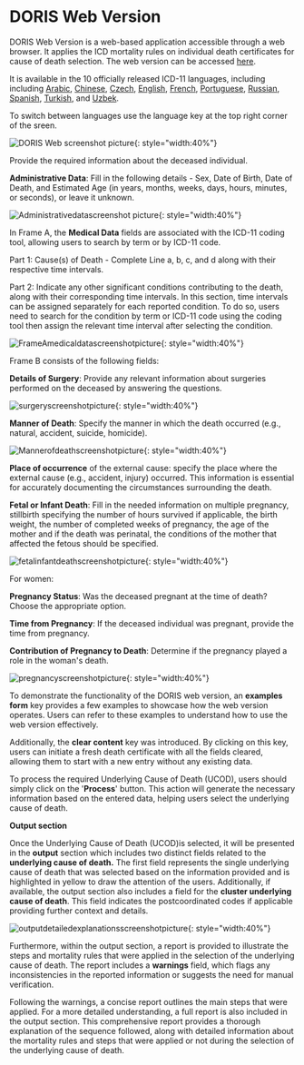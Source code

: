 # DORIS Web Version

DORIS Web Version is a web-based application accessible through a web browser. It applies the ICD mortality rules on individual death certificates for cause of death selection. The web version can be accessed [here](https://icd.who.int/doris/workspace/en). 

It is available in the 10 officially released ICD-11 languages, including including [Arabic](https://icd.who.int/doris/ar), [Chinese](https://icd.who.int/doris/zh), [Czech](https://icd.who.int/doris/cs), [English](https://icd.who.int/doris/en), [French](https://icd.who.int/doris/fr), [Portuguese](https://icd.who.int/doris/pt), [Russian](https://icd.who.int/doris/ru), [Spanish](https://icd.who.int/doris/es), [Turkish](https://icd.who.int/doris/tr), and [Uzbek](https://icd.who.int/doris/uz). 

To switch between languages use the language key at the top right corner of the sreen. 

![DORIS Web screenshot picture ](img/DORISweb24.png){: style="width:40%"}

Provide the required information about the deceased individual.

**Administrative Data**: Fill in the following details - Sex, Date of Birth, Date of Death, and Estimated Age (in years, months, weeks, days, hours, minutes, or seconds), or leave it unknown.

![Administrativedatascreenshot picture ](img/administrativedatascreenshotupdated.png){: style="width:40%"}

In Frame A, the **Medical Data** fields are associated with the ICD-11 coding tool, allowing users to search by term or by ICD-11 code.

Part 1: Cause(s) of Death - Complete Line a, b, c, and d along with their respective time intervals. 

Part 2:  Indicate any other significant conditions contributing to the death, along with their corresponding time intervals. In this section, time intervals can be assigned separately for each reported condition. To do so, users need to search for the condition by term or ICD-11 code using the coding tool then assign the relevant time interval after selecting the condition.

![FrameAmedicaldatascreenshotpicture ](img/FrameAmedicaldatascreenshotupdated.png){: style="width:40%"}

Frame B consists of the following fields:

**Details of Surgery**: Provide any relevant information about surgeries performed on the deceased by answering the questions.

![surgeryscreenshotpicture ](img/surgeryandautopsyscreenshot.png){: style="width:40%"}

**Manner of Death**: Specify the manner in which the death occurred (e.g., natural, accident, suicide, homicide).

![Mannerofdeathscreenshotpicture ](img/manneofdeathscreenshotupdated.png){: style="width:40%"}

**Place of occurrence** of the external cause: specify the place where the external cause (e.g., accident, injury) occurred. This information is essential for accurately documenting the circumstances surrounding the death.

**Fetal or Infant Death**: Fill in the needed information on multiple pregnancy, stillbirth specifying the number of hours survived if applicable, the birth weight, the number of completed weeks of pregnancy, the age of the mother and if the death was perinatal, the conditions of the mother that affected the fetous should be specified. 

![fetalinfantdeathscreenshotpicture ](img/fetalinfantdeathscreenshotupdated.png){: style="width:40%"}

For women: 

**Pregnancy Status**: Was the deceased pregnant at the time of death? Choose the appropriate option. 

**Time from Pregnancy**: If the deceased individual was pregnant, provide the time from pregnancy.

**Contribution of Pregnancy to Death**: Determine if the pregnancy played a role in the woman's death. 

![pregnancyscreenshotpicture ](img/pregnancyscreenshotupdated.png){: style="width:40%"}

To demonstrate the functionality of the DORIS web version, an **examples form** key provides a few examples to showcase how the web version operates. Users can refer to these examples to understand how to use the web version effectively.

Additionally, the **clear content** key was introduced. By clicking on this key, users can initiate a fresh death certificate with all the fields cleared, allowing them to start with a new entry without any existing data.

To process the required Underlying Cause of Death (UCOD), users should simply click on the '**Process**' button. This action will generate the necessary information based on the entered data, helping users select the underlying cause of death.

**Output section** 

Once the Underlying Cause of Death (UCOD)is selected, it will be presented in the **output** section which includes two distinct fields related to the **underlying cause of death.** The first field represents the single underlying cause of death that was selected based on the information provided and is highlighted in yellow to draw the attention of the users. Additionally, if available, the output section also includes a field for the **cluster underlying cause of death**. This field indicates the postcoordinated codes if applicable providing further context and details. 

![outputdetailedexplanationsscreenshotpicture ](img/outputdetailedexplanationscreenshot.png){: style="width:40%"}

Furthermore, within the output section, a report is provided to illustrate the steps and mortality rules that were applied in the selection of the underlying cause of death. 
The report includes a **warnings** field, which flags any inconsistencies in the reported information or suggests the need for manual verification. 

Following the warnings, a concise report outlines the main steps that were applied. For a more detailed understanding, a full report is also included in the output section. This comprehensive report provides a thorough explanation of the sequence followed, along with detailed information about the mortality rules and steps that were applied or not during the selection of the underlying cause of death.

